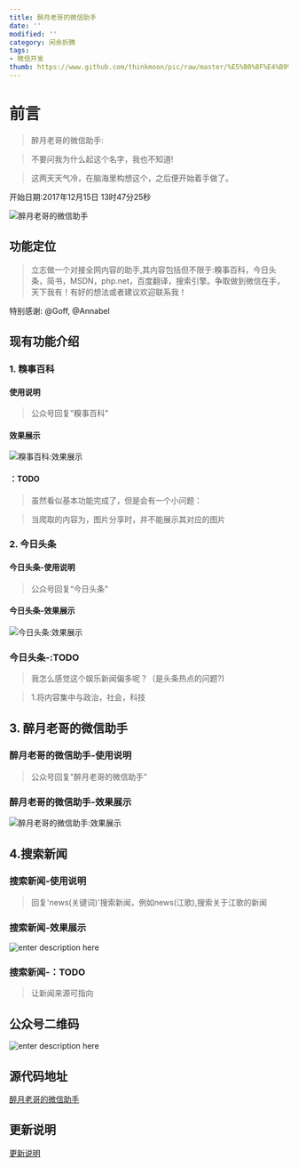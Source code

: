 ```yaml
---
title: 醉月老哥的微信助手
date: ''
modified: ''
category: 闲余折腾
tags:
- 微信开发
thumb: https://www.github.com/thinkmoon/pic/raw/master/%E5%B0%8F%E4%B9%A6%E5%8C%A0/%E9%86%89%E6%9C%88%E8%80%81%E5%93%A5%E7%9A%84%E5%BE%AE%E4%BF%A1%E5%8A%A9%E6%89%8B%20900%C3%97500px.jpg
---
```


# 前言

> 醉月老哥的微信助手:
> 不要问我为什么起这个名字，我也不知道!
> 这两天天气冷，在脑海里构想这个，之后便开始着手做了。
开始日期:2017年12月15日 13时47分25秒

![醉月老哥的微信助手][1]


## 功能定位

> 立志做一个对接全网内容的助手,其内容包括但不限于:糗事百科，今日头条，简书，MSDN，php.net，百度翻译，搜索引擎。争取做到微信在手，天下我有！有好的想法或者建议欢迎联系我！

特别感谢: @Goff, @Annabel

## 现有功能介绍

### 1. 糗事百科

#### 使用说明

> 公众号回复"糗事百科"

#### 效果展示

![糗事百科:效果展示][2]

#### ：TODO

> 虽然看似基本功能完成了，但是会有一个小问题：
> 当爬取的内容为，图片分享时，并不能展示其对应的图片

### 2. 今日头条

#### 今日头条-使用说明

> 公众号回复“今日头条"

#### 今日头条-效果展示

![今日头条:效果展示][3]

### 今日头条-:TODO

> 我怎么感觉这个娱乐新闻偏多呢？（是头条热点的问题?)
> 1.将内容集中与政治，社会，科技

## 3. 醉月老哥的微信助手

### 醉月老哥的微信助手-使用说明

> 公众号回复"醉月老哥的微信助手"

### 醉月老哥的微信助手-效果展示

![醉月老哥的微信助手:效果展示][4]

## 4.搜索新闻

### 搜索新闻-使用说明

> 回复'news(关键词)'搜索新闻，例如news(江歌),搜索关于江歌的新闻

### 搜索新闻-效果展示

![enter description here][5]

### 搜索新闻-：TODO

> 让新闻来源可指向


## 公众号二维码

![enter description here][6]

## 源代码地址

[醉月老哥的微信助手][7]

## 更新说明

[更新说明][8]

  [1]: https://www.github.com/thinkmoon/pic/raw/master/%E5%B0%8F%E4%B9%A6%E5%8C%A0/%E9%86%89%E6%9C%88%E8%80%81%E5%93%A5%E7%9A%84%E5%BE%AE%E4%BF%A1%E5%8A%A9%E6%89%8B%20900%C3%97500px.jpg "醉月老哥的微信助手 "
  [2]: https://www.github.com/thinkmoon/pic/raw/master/%E5%B0%8F%E4%B9%A6%E5%8C%A0/%E5%BE%AE%E4%BF%A1%E5%9B%BE%E7%89%87_20171217130827.jpg "微信图片_20171217130827"
  [3]: https://www.github.com/thinkmoon/pic/raw/master/%E5%B0%8F%E4%B9%A6%E5%8C%A0/%E5%BE%AE%E4%BF%A1%E5%9B%BE%E7%89%87_20171217131123.jpg "微信图片_20171217131123"
  [4]: https://www.github.com/thinkmoon/pic/raw/master/%E5%B0%8F%E4%B9%A6%E5%8C%A0/%E5%BE%AE%E4%BF%A1%E5%9B%BE%E7%89%87_20171217134904.jpg "微信图片_20171217134904"
  [5]: https://www.github.com/thinkmoon/pic/raw/master/%E5%B0%8F%E4%B9%A6%E5%8C%A0/%E5%BE%AE%E4%BF%A1%E5%9B%BE%E7%89%87_20171217163923.jpg "微信图片_20171217163923"
  [6]: https://www.github.com/thinkmoon/pic/raw/master/%E5%B0%8F%E4%B9%A6%E5%8C%A0/%E5%85%AC%E4%BC%97%E5%8F%B7%E4%BA%8C%E7%BB%B4%E7%A0%81.jpg "公众号二维码"
  [7]: https://github.com/thinkmoon/WeiXin_helper
  [8]: https://github.com/thinkmoon/WeiXin_helper/blob/master/README.md
